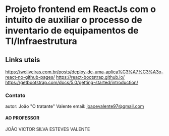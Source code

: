 # Projeto frontend em ReactJs com o intuito de auxiliar o processo de inventario de equipamentos de TI/Infraestrutura

## Links uteis
https://woliveiras.com.br/posts/deploy-de-uma-aplica%C3%A7%C3%A3o-react-no-github-pages/
https://react-bootstrap.github.io/
https://getbootstrap.com/docs/5.0/getting-started/introduction/

### Contato
autor: João "O tratante" Valente
email: joaoevalente97@gmail.com








#### AO PROFESSOR

JOÃO VICTOR SILVA ESTEVES VALENTE

